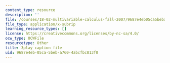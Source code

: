 ```yaml
---
content_type: resource
description: ''
file: /courses/18-02-multivariable-calculus-fall-2007/9687e4eb05ca5beba7604abcfbc813f0_44R5HgbrUmc.vtt
file_type: application/x-subrip
learning_resource_types: []
license: https://creativecommons.org/licenses/by-nc-sa/4.0/
ocw_type: OCWFile
resourcetype: Other
title: 3play caption file
uid: 9687e4eb-05ca-5beb-a760-4abcfbc813f0
---
```

